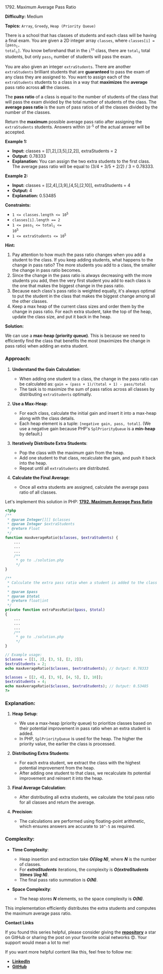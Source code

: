1792\. Maximum Average Pass Ratio

**Difficulty:** Medium

**Topics:** `Array`, `Greedy`, `Heap (Priority Queue)`

There is a school that has classes of students and each class will be having a final exam. You are given a 2D integer array `classes`, where <code>classes[i] = [pass<sub>i</sub>, total<sub>i</sub>]</code>. You know beforehand that in the <code>i<sup>th</sup></code> class, there are <code>total<sub>i</sub></code> total students, but only <code>pass<sub>i</sub></code> number of students will pass the exam.

You are also given an integer `extraStudents`. There are another `extraStudents` brilliant students that are **guaranteed** to pass the exam of any class they are assigned to. You want to assign each of the `extraStudents` students to a class in a way that **maximizes** the **average** pass ratio across **all** the classes.

The **pass ratio** of a class is equal to the number of students of the class that will pass the exam divided by the total number of students of the class. The **average pass ratio** is the sum of pass ratios of all the classes divided by the number of the classes.

Return the **maximum** possible average pass ratio after assigning the `extraStudents` students. Answers within <code>10<sup>-5</sup></code> of the actual answer will be accepted.

**Example 1:**

- **Input:** classes = [[1,2],[3,5],[2,2]], extraStudents = 2
- **Output:** 0.78333
- **Explanation:** You can assign the two extra students to the first class. The average pass ratio will be equal to (3/4 + 3/5 + 2/2) / 3 = 0.78333.

**Example 2:**

- **Input:** classes = [[2,4],[3,9],[4,5],[2,10]], extraStudents = 4
- **Output:** 4
- **Explanation:** 0.53485



**Constraints:**

- <code>1 <= classes.length <= 10<sup>5</sup></code>
- `classes[i].length == 2`
- <code>1 <= pass<sub>i</sub> <= total<sub>i</sub> <= 10<sup>5</sup></code>
- <code>1 <= extraStudents <= 10<sup>5</sup></code>


**Hint:**
1. Pay attention to how much the pass ratio changes when you add a student to the class. If you keep adding students, what happens to the change in pass ratio? The more students you add to a class, the smaller the change in pass ratio becomes.
2. Since the change in the pass ratio is always decreasing with the more students you add, then the very first student you add to each class is the one that makes the biggest change in the pass ratio.
3. Because each class's pass ratio is weighted equally, it's always optimal to put the student in the class that makes the biggest change among all the other classes.
4. Keep a max heap of the current class sizes and order them by the change in pass ratio. For each extra student, take the top of the heap, update the class size, and put it back in the heap.


**Solution:**

We can use a **max-heap (priority queue)**. This is because we need to efficiently find the class that benefits the most (maximizes the change in pass ratio) when adding an extra student.

### Approach:

1. **Understand the Gain Calculation**:
   - When adding one student to a class, the change in the pass ratio can be calculated as:
     `gain = (pass + 1)/(total + 1) - pass/total`
   - The task is to maximize the sum of pass ratios across all classes by distributing `extraStudents` optimally.

2. **Use a Max-Heap**:
   - For each class, calculate the initial gain and insert it into a max-heap along with the class details.
   - Each heap element is a tuple: `[negative gain, pass, total]`. (We use a negative gain because PHP's `SplPriorityQueue` is a **min-heap** by default.)

3. **Iteratively Distribute Extra Students**:
   - Pop the class with the maximum gain from the heap.
   - Add one student to that class, recalculate the gain, and push it back into the heap.
   - Repeat until all `extraStudents` are distributed.

4. **Calculate the Final Average**:
   - Once all extra students are assigned, calculate the average pass ratio of all classes.

Let's implement this solution in PHP: **[1792. Maximum Average Pass Ratio](https://github.com/mah-shamim/leet-code-in-php/tree/main/algorithms/001792-maximum-average-pass-ratio/solution.php)**

```php
<?php
/**
 * @param Integer[][] $classes
 * @param Integer $extraStudents
 * @return Float
 */
function maxAverageRatio($classes, $extraStudents) {
    ...
    ...
    ...
    /**
     * go to ./solution.php
     */
}

/**
 * Calculate the extra pass ratio when a student is added to the class
 *
 * @param $pass
 * @param $total
 * @return float|int
 */
private function extraPassRatio($pass, $total)
{
    ...
    ...
    ...
    /**
     * go to ./solution.php
     */
}

// Example usage:
$classes = [[1, 2], [3, 5], [2, 2]];
$extraStudents = 2;
echo maxAverageRatio($classes, $extraStudents); // Output: 0.78333

$classes = [[2, 4], [3, 9], [4, 5], [2, 10]];
$extraStudents = 4;
echo maxAverageRatio($classes, $extraStudents); // Output: 0.53485
?>
```

### Explanation:


1. **Heap Setup**:
   - We use a max-heap (priority queue) to prioritize classes based on their potential improvement in pass ratio when an extra student is added.
   - In PHP, `SplPriorityQueue` is used for the heap. The higher the priority value, the earlier the class is processed.

2. **Distributing Extra Students**:
   - For each extra student, we extract the class with the highest potential improvement from the heap.
   - After adding one student to that class, we recalculate its potential improvement and reinsert it into the heap.

3. **Final Average Calculation**:
   - After distributing all extra students, we calculate the total pass ratio for all classes and return the average.

4. **Precision**:
   - The calculations are performed using floating-point arithmetic, which ensures answers are accurate to `10^-5` as required.

### Complexity:

- **Time Complexity**:
   - Heap insertion and extraction take _**O(\log N)**_, where _**N**_ is the number of classes.
   - For _**extraStudents**_ iterations, the complexity is _**O(extraStudents \times \log N)**_.
   - The final pass ratio summation is _**O(N)**_.

- **Space Complexity**:
   - The heap stores _**N**_ elements, so the space complexity is _**O(N)**_.

This implementation efficiently distributes the extra students and computes the maximum average pass ratio.

**Contact Links**

If you found this series helpful, please consider giving the **[repository](https://github.com/mah-shamim/leet-code-in-php)** a star on GitHub or sharing the post on your favorite social networks 😍. Your support would mean a lot to me!

If you want more helpful content like this, feel free to follow me:

- **[LinkedIn](https://www.linkedin.com/in/arifulhaque/)**
- **[GitHub](https://github.com/mah-shamim)**
